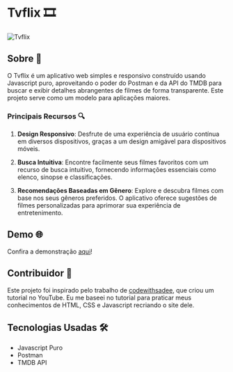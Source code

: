 # Tvflix 🎞

![Tvflix](https://i.imgur.com/LMLIIFO.png)

## Sobre 🚀

O Tvflix é um aplicativo web simples e responsivo construído usando Javascript puro, aproveitando o poder do Postman e da API do TMDB para buscar e exibir detalhes abrangentes de filmes de forma transparente. Este projeto serve como um modelo para aplicações maiores.

### Principais Recursos 🔍

1. **Design Responsivo**: Desfrute de uma experiência de usuário contínua em diversos dispositivos, graças a um design amigável para dispositivos móveis.

2. **Busca Intuitiva**: Encontre facilmente seus filmes favoritos com um recurso de busca intuitivo, fornecendo informações essenciais como elenco, sinopse e classificações.

3. **Recomendações Baseadas em Gênero**: Explore e descubra filmes com base nos seus gêneros preferidos. O aplicativo oferece sugestões de filmes personalizadas para aprimorar sua experiência de entretenimento.

## Demo 🌐

Confira a demonstração [aqui](https://tvvflixx.netlify.app/)!

## Contribuidor 🙌

Este projeto foi inspirado pelo trabalho de [codewithsadee](https://www.youtube.com/codewithsadee), que criou um tutorial no YouTube. Eu me baseei no tutorial para praticar meus conhecimentos de HTML, CSS e Javascript recriando o site dele.

## Tecnologias Usadas 🛠️

- Javascript Puro
- Postman
- TMDB API